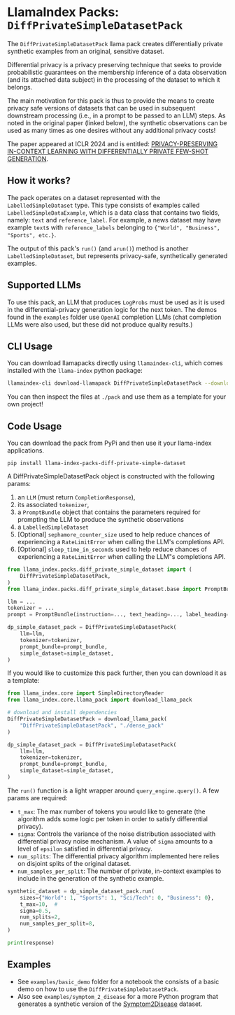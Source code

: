 # LlamaIndex Packs: `DiffPrivateSimpleDatasetPack`

The `DiffPrivateSimpleDatasetPack` llama pack creates differentially private synthetic
examples from an original, sensitive dataset.

Differential privacy is a privacy preserving technique that seeks to provide
probabilistic guarantees on the membership inference of a data observation (and
its attached data subject) in the processing of the dataset to which it belongs.

The main motivation for this pack is thus to provide the means to create privacy
safe versions of datasets that can be used in subsequent downstream processing
(i.e., in a prompt to be passed to an LLM) steps. As noted in the original paper (linked below), the synthetic observations can be used as many times as one desires without any additional privacy costs!

The paper appeared at ICLR 2024 and is entitled:
[PRIVACY-PRESERVING IN-CONTEXT LEARNING WITH DIFFERENTIALLY PRIVATE FEW-SHOT GENERATION](https://openreview.net/pdf?id=oZtt0pRnOl).

## How it works?

The pack operates on a dataset represented with the `LabelledSimpleDataset` type.
This type consists of examples called `LabelledSimpleDataExample`, which is a data
class that contains two fields, namely: `text` and `reference_label`. For example,
a news dataset may have example `text`s with `reference_labels` belonging to
`{"World", "Business", "Sports", etc.}`.

The output of this pack's `run()` (and `arun()`) method is another `LabelledSimpleDataset`,
but represents privacy-safe, synthetically generated examples.

## Supported LLMs

To use this pack, an LLM that produces `LogProbs` must be used as it is used in
the differential-privacy generation logic for the next token. The demos found in
the `examples` folder use `OpenAI` completion LLMs (chat completion LLMs were
also used, but these did not produce quality results.)

## CLI Usage

You can download llamapacks directly using `llamaindex-cli`, which comes installed with the `llama-index` python package:

```bash
llamaindex-cli download-llamapack DiffPrivateSimpleDatasetPack --download-dir ./pack
```

You can then inspect the files at `./pack` and use them as a template for your own project!

## Code Usage

You can download the pack from PyPi and then use it your llama-index applications.

```
pip install llama-index-packs-diff-private-simple-dataset
```

A DiffPrivateSimpleDatasetPack object is constructed with the following params:

1. an `LLM` (must return `CompletionResponse`),
2. its associated `tokenizer`,
3. a `PromptBundle` object that contains the parameters required for prompting the LLM to produce the synthetic observations
4. a `LabelledSimpleDataset`
5. [Optional] `sephamore_counter_size` used to help reduce chances of experiencing a `RateLimitError` when calling the LLM's completions API.
6. [Optional] `sleep_time_in_seconds` used to help reduce chances of experiencing a `RateLimitError` when calling the LLM"s completions API.

```python
from llama_index.packs.diff_private_simple_dataset import (
    DiffPrivateSimpleDatasetPack,
)
from llama_index.packs.diff_private_simple_dataset.base import PromptBundle

llm = ...
tokenizer = ...
prompt = PromptBundle(instruction=..., text_heading=..., label_heading=...)

dp_simple_dataset_pack = DiffPrivateSimpleDatasetPack(
    llm=llm,
    tokenizer=tokenizer,
    prompt_bundle=prompt_bundle,
    simple_dataset=simple_dataset,
)
```

If you would like to customize this pack further, then you can download it as a
template:

```python
from llama_index.core import SimpleDirectoryReader
from llama_index.core.llama_pack import download_llama_pack

# download and install dependencies
DiffPrivateSimpleDatasetPack = download_llama_pack(
    "DiffPrivateSimpleDatasetPack", "./dense_pack"
)

dp_simple_dataset_pack = DiffPrivateSimpleDatasetPack(
    llm=llm,
    tokenizer=tokenizer,
    prompt_bundle=prompt_bundle,
    simple_dataset=simple_dataset,
)
```

The `run()` function is a light wrapper around `query_engine.query()`. A few
params are required:

- `t_max`: The max number of tokens you would like to generate (the algorithm adds some logic per token in order to satisfy differential privacy).
- `sigma`: Controls the variance of the noise distribution associated with differential privacy noise mechanism. A value of `sigma` amounts to a level of `epsilon` satisfied in differential privacy.
- `num_splits`: The differential privacy algorithm implemented here relies on disjoint splits of the original dataset.
- `num_samples_per_split`: The number of private, in-context examples to include in the generation of the synthetic example.

```python
synthetic_dataset = dp_simple_dataset_pack.run(
    sizes={"World": 1, "Sports": 1, "Sci/Tech": 0, "Business": 0},
    t_max=10,  #
    sigma=0.5,
    num_splits=2,
    num_samples_per_split=8,
)

print(response)
```

## Examples

- See `examples/basic_demo` folder for a notebook the consists of a basic demo
  on how to use the `DiffPrivateSimpleDatasetPack`.
- Also see `examples/symptom_2_disease` for a more Python program that generates
  a synthetic version of the [Symptom2Disease](https://www.kaggle.com/datasets/niyarrbarman/symptom2disease) dataset.
